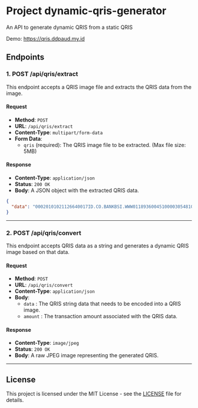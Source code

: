 # Project dynamic-qris-generator

An API to generate dynamic QRIS from a static QRIS

Demo: https://qris.ddpaud.my.id

## Endpoints

### 1. **POST /api/qris/extract**

This endpoint accepts a QRIS image file and extracts the QRIS data from the image.

#### Request
- **Method**: `POST`
- **URL**: `/api/qris/extract`
- **Content-Type**: `multipart/form-data`
- **Form Data**: 
  - `qris` (required): The QRIS image file to be extracted. (Max file size: 5MB)

#### Response
- **Content-Type**: `application/json`
- **Status**: `200 OK`
- **Body**: A JSON object with the extracted QRIS data.

```json
{
  "data": "00020101021126640017ID.CO.BANKBSI.WWW0118936004510000305481021000002039790303URE51440014ID.CO.QRIS.WWW0215ID10243141810570303URE5204866153033605802ID5918SABILILLAH YAYASAN6006MALANG6105651416304522C"
}
```

---

### 2. **POST /api/qris/convert**

This endpoint accepts QRIS data as a string and generates a dynamic QRIS image based on that data.

#### Request
- **Method**: `POST`
- **URL**: `/api/qris/convert`
- **Content-Type**: `application/json`
- **Body**:
  - `data` : The QRIS string data that needs to be encoded into a QRIS image.
  - `amount` : The transaction amount associated with the QRIS data.

#### Response
- **Content-Type**: `image/jpeg`
- **Status**: `200 OK`
- **Body**: A raw JPEG image representing the generated QRIS.

---


## License

This project is licensed under the MIT License - see the [LICENSE](LICENSE) file for details.

